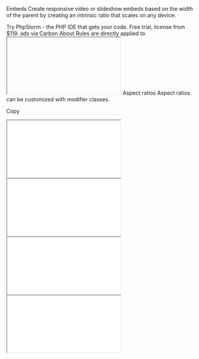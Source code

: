 

Embeds
Create responsive video or slideshow embeds based on the width of the parent by creating an intrinsic ratio that scales on any device.

Try PhpStorm - the PHP IDE that gets your code. Free trial, license from $119.
ads via Carbon
About
Rules are directly applied to <iframe>, <embed>, <video>, and <object> elements; optionally use an explicit descendant class .embed-responsive-item when you want to match the styling for other attributes.

Pro-Tip! You don’t need to include frameborder="0" in your <iframe>s as we override that for you.

Example
Wrap any embed like an <iframe> in a parent element with .embed-responsive and an aspect ratio. The .embed-responsive-item isn’t strictly required, but we encourage it.

Copy
<div class="embed-responsive embed-responsive-16by9">
  <iframe class="embed-responsive-item" src="https://www.youtube.com/embed/zpOULjyy-n8?rel=0" allowfullscreen></iframe>
</div>
Aspect ratios
Aspect ratios can be customized with modifier classes.

Copy
<!-- 21:9 aspect ratio -->
<div class="embed-responsive embed-responsive-21by9">
  <iframe class="embed-responsive-item" src="..."></iframe>
</div>

<!-- 16:9 aspect ratio -->
<div class="embed-responsive embed-responsive-16by9">
  <iframe class="embed-responsive-item" src="..."></iframe>
</div>

<!-- 4:3 aspect ratio -->
<div class="embed-responsive embed-responsive-4by3">
  <iframe class="embed-responsive-item" src="..."></iframe>
</div>

<!-- 1:1 aspect ratio -->
<div class="embed-responsive embed-responsive-1by1">
  <iframe class="embed-responsive-item" src="..."></iframe>
</div>
